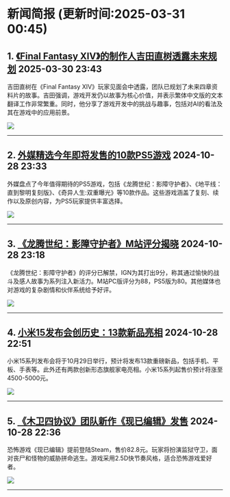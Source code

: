 # 新闻简报 (更新时间:2025-03-31 00:45)

## 1. [《Final Fantasy XIV》的制作人吉田直树透露未来规划](https://www.4gamers.com.tw/news/detail/70981/naoki-yoshida-interview-2024)   2025-03-30 23:43

吉田直树在《Final Fantasy XIV》玩家见面会中透露，团队已规划了未来四章资料片的故事。吉田强调，游戏开发仍以故事为核心价值，并表示繁体中文版的文本翻译工作非常繁重。同时，他分享了游戏开发中的挑战与趣事，包括对AI的看法及其在游戏中的应用前景。

![](https://thumbor.4gamers.com.tw/Wmb57KU4u3znAXu3tnmxhpIt1Io=/filters:watermark(https://img.4gamers.com.tw/default-image/4gamers_watermark_20190925.png,-5,-3,0,17):format(jpeg):quality(90)/https%3A%2F%2Fimg.4gamers.com.tw%2Fpuku-clone-version%2Fe4ae50745f11915f8bee3b1f026ace334f75d662.JPG)

---

## 2. [外媒精选今年即将发售的10款PS5游戏](https://www.3dmgame.com/news/202410/3907282.html)   2024-10-28 23:33

外媒盘点了今年值得期待的PS5游戏，包括《龙腾世纪：影障守护者》、《地平线：直到黎明复刻版》、《奇异人生:双重曝光》等10款作品。这些游戏涵盖了复刻、续作以及原创内容，为PS5玩家提供丰富选择。

![](https://img.3dmgame.com/uploads/images/news/20241028/1730129607_674740.jpg)

---

## 3. [《龙腾世纪：影障守护者》M站评分揭晓](https://www.3dmgame.com/news/202410/3907281.html)   2024-10-28 23:18

《龙腾世纪：影障守护者》的评分已解禁，IGN为其打出9分，称其通过愉快的战斗及感人故事为系列注入新活力。M站PC版评分为88，PS5版为80。其他媒体也对游戏的复杂剧情和伙伴系统给予好评。

![](https://img.3dmgame.com/uploads/images/news/20241028/1730128673_775251.png)

---

## 4. [小米15发布会创历史：13款新品亮相](https://www.3dmgame.com/news/202410/3907280.html)   2024-10-28 22:51

小米15系列发布会将于10月29日举行，预计将发布13款重磅新品，包括手机、平板、手表等。此外还有两款创新形态旗舰家电亮相。小米15系列起售价预计将涨至4500-5000元。

![](https://img.3dmgame.com/uploads/images/news/20241028/1730127077_950249.jpg)

---

## 5. [《木卫四协议》团队新作《现已编辑》发售](https://www.3dmgame.com/news/202410/3907279.html)   2024-10-28 22:36

恐怖游戏《现已编辑》提前登陆Steam，售价82.8元。玩家将扮演监狱守卫，面对丧尸和怪物的威胁拼命逃生。游戏采用2.5D快节奏风格，适合恐怖游戏爱好者。

![](https://img.3dmgame.com/uploads/images/news/20241028/1730126169_686159.jpg)

---